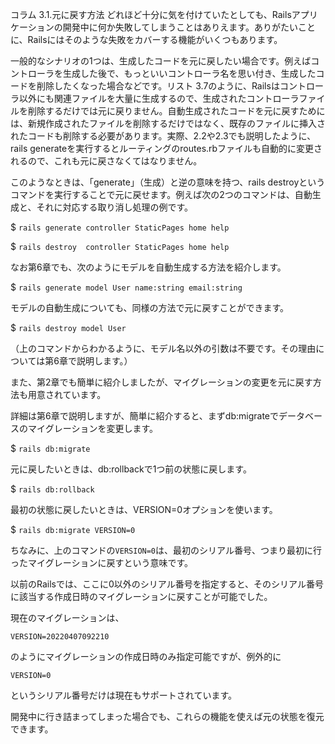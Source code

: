 コラム 3.1.元に戻す方法
どれほど十分に気を付けていたとしても、Railsアプリケーションの開発中に何か失敗してしまうことはありえます。ありがたいことに、Railsにはそのような失敗をカバーする機能がいくつもあります。

一般的なシナリオの1つは、生成したコードを元に戻したい場合です。例えばコントローラを生成した後で、もっといいコントローラ名を思い付き、生成したコードを削除したくなった場合などです。リスト 3.7のように、Railsはコントローラ以外にも関連ファイルを大量に生成するので、生成されたコントローラファイルを削除するだけでは元に戻りません。自動生成されたコードを元に戻すためには、新規作成されたファイルを削除するだけではなく、既存のファイルに挿入されたコードも削除する必要があります。実際、2.2や2.3でも説明したように、rails generateを実行するとルーティングのroutes.rbファイルも自動的に変更されるので、これも元に戻さなくてはなりません。

このようなときは、「generate」（生成）と逆の意味を持つ、rails destroyというコマンドを実行することで元に戻せます。例えば次の2つのコマンドは、自動生成と、それに対応する取り消し処理の例です。

  $ 
  ```rails generate controller StaticPages home help```
  
  $ 
  ```rails destroy  controller StaticPages home help```
  
なお第6章でも、次のようにモデルを自動生成する方法を紹介します。

  $ 
  ```rails generate model User name:string email:string```

モデルの自動生成についても、同様の方法で元に戻すことができます。

  $ 
  ```rails destroy model User```

（上のコマンドからわかるように、モデル名以外の引数は不要です。その理由については第6章で説明します。）

また、第2章でも簡単に紹介しましたが、マイグレーションの変更を元に戻す方法も用意されています。

詳細は第6章で説明しますが、簡単に紹介すると、まずdb:migrateでデータベースのマイグレーションを変更します。

  $ 
  ```rails db:migrate```
  
元に戻したいときは、db:rollbackで1つ前の状態に戻します。

  $ 
  ```rails db:rollback```

最初の状態に戻したいときは、VERSION=0オプションを使います。

  $ 
  ```rails db:migrate VERSION=0```

ちなみに、上のコマンドの`VERSION=0`は、最初のシリアル番号、つまり最初に行ったマイグレーションに戻すという意味です。

以前のRailsでは、ここに0以外のシリアル番号を指定すると、そのシリアル番号に該当する作成日時のマイグレーションに戻すことが可能でした。

現在のマイグレーションは、

`VERSION=20220407092210`

のようにマイグレーションの作成日時のみ指定可能ですが、例外的に

`VERSION=0`

というシリアル番号だけは現在もサポートされています。

開発中に行き詰まってしまった場合でも、これらの機能を使えば元の状態を復元できます。
